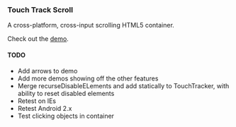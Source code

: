 ### Touch Track Scroll
A cross-platform, cross-input scrolling HTML5 container.

Check out the [demo](http://cacheflowe.github.io/touch-track-scroll/).
#### TODO
* Add arrows to demo
* Add more demos showing off the other features
* Merge recurseDisableELements and add statically to TouchTracker, with ability to reset disabled elements
* Retest on IEs
* Retest Android 2.x
* Test clicking objects in container